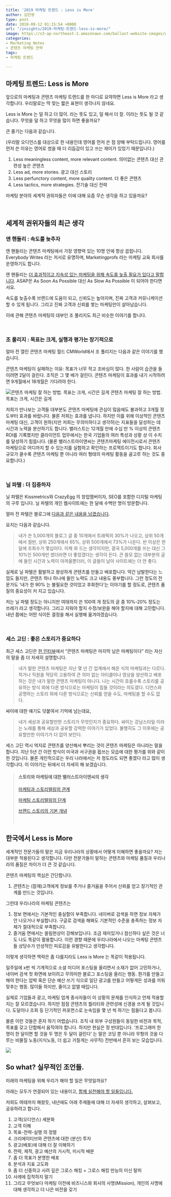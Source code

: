 ```yaml
---
title: '2019 마케팅 트렌드 : Less is More'
author: 김민영
type: post
date: 2018-09-12 01:15:54 +0000
url: "/insights/2019-마케팅-트렌드-less-is-more/"
image: https://s3-ap-northeast-2.amazonaws.com/ballast-website-images/wp-content/uploads/2018/09/12101534/lmore-2.jpg
categories:
- Marketing Notes
- 콘텐츠 마케팅 전략
tags:
- 마케팅 트렌드

---
```

## **마케팅 트렌드: Less is More**

앞으로의 마케팅과 콘텐츠 마케팅 트렌드를 한 마디로 요약하면 Less is More 라고 생각합니다. 우리말로는 딱 맞는 짧은 표현이 생각나지 않네요.

Less is More 는 덜 하고 더 많이. 라는 뜻도 있고, 덜 해서 더 잘. 이라는 뜻도 될 것 같습니다. 무엇을 덜 하고 무엇을 많이 하면 좋을까요?

큰 줄기는 다음과 같습니다.

(우리말 오디언스를 대상으로 한 내용인데 영어를 먼저 쓴 점 양해 부탁드립니다. 영어를 먼저 쓴 이유는 영어로 썼을 때 더 리듬감이 있고 쓰는 재미가 있었기 때문입니다.)

1. Less meaningless content, more relevant content. 의미없는 콘텐츠 대신 관련성 높은 콘텐츠 
2. Less ad, more stories. 광고 대신 스토리
3. Less perfunctory content, more quality content. 더 좋은 콘텐츠
4. Less tactics, more strategies. 잔기술 대신 전략
   

마케팅 분야의 세계적 권위자들은 이에 대해 요즘 무슨 생각을 하고 있을까요?

 

## **세계적 권위자들의 최근 생각**

### **앤 핸들리 : 속도를 늦추자**

앤 핸들리는 콘텐츠 마케팅에서 가장 영향력 있는 10명 안에 항상 꼽힙니다. Everybody Writes 라는 저서로 유명하며, Marketingprofs 라는 마케팅 교육 회사를 운영하기도 합니다.

앤 핸들리는 <a href="https://annhandley.com/slow-marketing/#.W5hkWS97HOQ" target="_blank" rel="noopener">더 효과적이고 지속성 있는 마케팅을 위해 속도를 늦출 필요가 있다고 말합니다</a>. ASAP은 As Soon As Possible 대신 As Slow As Possible 이 되어야 한다면서요.<span class="Apple-converted-space"> </span>

속도를 늦출수록 브랜드에 도움이 되고, 신뢰도는 높아지며, 진짜 고객과 커뮤니케이션할 수 있게 됩니다. 그리고 진짜 고객과 신뢰를 쌓는 마케팅만이 살아남습니다.<span class="Apple-converted-space"> </span>

이에 관해 콘텐츠 마케팅의 대부인 조 풀리지도 최근 비슷한 이야기를 합니다.

 

### **조 풀리지 : 목표는 크게, 실행과 평가는 장기적으로**

얼마 전 열린 콘텐츠 마케팅 월드 CMWorld에서 조 풀리지는 다음과 같은 이야기를 했습니다.

콘텐츠 마케팅이 실패하는 이유: 목표가 너무 작고 조바심이 많다. 한 사람이 습관을 들이려면 2달이 걸린다. 조직은 그 몇 배가 걸린다. 콘텐츠 마케팅이 효과를 내기 시작하려면 9개월에서 18개월은 기다려야 한다.

![콘텐츠 마케팅 잘 하는 방법. 목표는 크게, 시간은 길게](https://s3-ap-northeast-2.amazonaws.com/ballast-website-images/wp-content/uploads/2018/09/12095447/IMG_5061-2.png)
콘텐츠 마케팅 잘 하는 방법. 목표는 크게, 시간은 길게

저희가 만나보는 고객들 대부분도 콘텐츠 마케팅에 관심이 많음에도 불과하고 3개월 정도부터 효과를 바랍니다. 물론 저희는 효과를 냅니다. 하지만 이를 위해 이상적인 콘텐츠 마케팅 대신, 고객이 원하(지만 저희는 무의미하다고 생각하)는 지표들을 달성하는 데 시간과 노력을 분산하기도 합니다. 밸러스트는 12개월 만에 수십 만 % 이상의 콘텐츠 ROI를 기록했지만 클라이언트 업무에서는 한국 기업들의 여러 특성과 상황 상 이 수치를 달성하기 힘듭니다. (물론 밸러스트아이앤씨는 콘텐츠마케팅 에이전시로서 콘텐츠 마케팅으로 어디까지 할 수 있는지를 실험하고 확인하는 프로젝트이기도 합니다. 회사 규모가 클수록 콘텐츠 마케팅 뿐 아니라 여러 형태의 마케팅 활동을 골고루 하는 것도 중요합니다.)<span class="Apple-converted-space"> </span>

 

### **닐 파텔 : 더 집중하자**

닐 파텔은 Kissmetrics와 CrazyEgg 의 창업멤버이자, SEO를 포함한 디지털 마케팅의 구루 입니다. 닐 파텔의 개인 웹사이트에는 한 달에 수백만 명이 방문합니다.<span class="Apple-converted-space"> </span>

얼마 전 파텔은 블로그에 <a href="https://neilpatel.com/blog/write-fewer-blog-posts/" target="_blank" rel="noopener">다음과 같은 내용을 남겼습니다</a>.

요지는 다음과 같습니다.

> 내가 쓴 5,000개의 블로그 글 중 10개에서 트래픽의 30%가 나오고, 상위 50개에서 절반, 상위 250개에서 65%, 상위 500개에서 73%가 나온다. 반 이상은 한 달에 조회수가 몇십이다. 이제 와 드는 생각이지만, 결국 5,000개를 쓰는 대신 그 10%인 500개만 썼더라면 더 좋았겠다는 생각이 든다. 큰 쓸모 없는 대부분의 글에 들인 시간과 노력이 아까울뿐더러, 이 글들이 남아 사이트에는 더 안 좋다.

실제로 닐 파텔은 활발하고 왕성하게 콘텐츠를 만들고 배포합니다. 약간 남발한다는 느낌도 들지만, 콘텐츠 하나 하나에 들인 노력도 크고 내용도 풍부합니다. 그런 정도의 전문가도 ‘내가 한 90% 는 불필요한 것이었고 후회한다’는 이야기를 할 정도로, 콘텐츠 품질의 중요성이 커 지고 있습니다.<span class="Apple-converted-space"> </span>

저는 닐 파텔 정도는 아니지만 여태까지 쓴 100여 개 정도의 글 중 10%-20% 정도는 쓰레기 라고 생각합니다. 그리고 지워야 할지 수정/보완을 해야 할지에 대해 고민합니다. 내년 쯤에는 어떤 식이든 결정을 해서 실행해 옮겨야겠습니다.

 

### **세스 고딘 : 좋은 스토리가 중요하다**

최근 세스 고딘은 [한 인터뷰](https://www.linkedin.com/pulse/seth-godins-7-life-changing-ideas-marketers-everyone-else-miller?platform=hootsuite)에서 “콘텐츠 마케팅은 마지막 남은 마케팅이다” 라는 자신의 말을 좀 더 자세히 설명합니다.

> 내가 말한 콘텐츠 마케팅은 지난 몇 년 간 업계에서 해온 식의 마케팅과는 다르다. 작가나 직원을 적당히 고용하여 큰 의미 없는 아티클이나 영상을 양산하고 배포하는 것은 내가 말한 콘텐츠 마케팅이 아니다. 나는 시간이 흐를수록 스토리를 공유하는 방식 외에 다른 방식으로는 마케팅이 힘들 것이라는 의도였다. 디언스와 공명하는 스토리 외에 다른 방식으로는 신뢰를 얻을 수도, 마케팅을 할 수도 없다.<span class="Apple-converted-space"> </span>

싸이에 대한 얘기도 덧붙여서 기억에 남는데요,

> 내가 세상과 공유할만한 스토리가 무엇인지가 중요하다. 싸이는 강남스타일 이라는 노래를 통해 세상과 공유할 강력한 이야기가 있었다. 불행히도 그 이후에는 공유할만한 이야기가 더 없어 보인다.

세스 고딘 역시 억지로 콘텐츠를 양산해서 뿌리는 것이 콘텐츠 마케팅은 아니라는 말을 합니다. 지난 5년 간 이런 방식이 미국과 서구권을 휩쓰는 모습에 대한 평가를 위와 같이 한 것입니다. 물론 개인적으로는 우리 나라에서는 저 정도라도 되면 좋겠다 라고 많이 생각합니다. 이 이야기는 뒤에서 더 자세히 해 보겠습니다.

> #### **스토리와 마케팅에 대한 밸러스트아이앤씨의 생각**
>
> <a href="/insights/%eb%a7%88%ec%bc%80%ed%8c%85%ea%b3%bc-%ec%8a%a4%ed%86%a0%eb%a6%ac%ed%85%94%eb%a7%81-%eb%a7%88%ec%bc%80%ed%8c%85%ea%b3%bc-%ec%8a%a4%ed%86%a0%eb%a6%ac%ed%85%94%eb%a7%81%ec%9d%98-%ea%b4%80%ea%b3%84/" target="_blank" rel="noopener">마케팅과 스토리텔링의 관계</a>
>
> <a href="/insights/%eb%a7%88%ec%bc%80%ed%8c%85%ea%b3%bc-%ec%8a%a4%ed%86%a0%eb%a6%ac%ed%85%94%eb%a7%81-%ec%8a%a4%ed%86%a0%eb%a6%ac%ed%85%94%eb%a7%81-%eb%8b%a8%ea%b3%84/" target="_blank" rel="noopener">마케팅 스토리텔링의 단계</a>
>
> <a href="/insights/%eb%b8%8c%eb%9e%9c%eb%93%9c-%ec%8a%a4%ed%86%a0%eb%a6%ac%eb%8a%94-%eb%b8%8c%eb%9e%9c%eb%93%9c%ec%9d%98-%ec%8a%a4%ed%86%a0%eb%a6%ac%ea%b0%80-%ec%95%84%eb%8b%88%eb%8b%a4/" target="_blank" rel="noopener">브랜드 스토리의 기본 개념</a>
>
>  

## **한국에서 Less is More**

세계적인 전문가들의 말은 지금 우리나라의 상황에서 어떻게 이해하면 좋을까요? 저는 대부분 적용된다고 생각합니다. 다만 전문가들이 말하는 콘텐츠와 마케팅 품질과 우리나라의 품질은 차이가 더 큰 것 같습니다.

콘텐츠 마케팅의 핵심은 간단합니다.

1. 콘텐츠는 (잠재)고객에게 정보를 주거나 즐거움을 주어서 신뢰를 얻고 장기적인 관계를 만드는 것입니다.

그런데 우리나라의 마케팅 콘텐츠는

1. 정보 면에서는 기본적인 충실함이 부족합니다. 네이버로 검색을 하면 정보 자체가 안 나오거나 부실합니다. 구글로 검색을 해봐도 기본적인 수준을 충족하는 정보 자체가 절대적으로 부족합니다.
   
2. 즐거움 면에서는 쏠림현상이 강해보입니다. 조금 재미있거나 참신하다 싶은 것은 너도 나도 똑같이 활용합니다. 이런 경향 때문에 우리나라에서 나오는 마케팅 콘텐츠들 상당수가 만성적인 피로감을 유발한다고 생각합니다.

이렇게 생각하면 맥락은 좀 다를지라도 Less is More 는 똑같이 적용됩니다.

일주일에 x번 씩 기계적으로 소셜 미디어 포스팅을 올리면서 소재가 없어 고민하거나, 네이버 검색 첫 화면에 보이려고 무의미한 블로그 포스팅을 올리는 행동. 뭔가를 만들고 해야 한다는 압박 혹은 단순 예산 쓰기 식으로 일단 광고를 만들고 어떻게든 성과를 끼워맞추는 행동. 많이들 하지만, 줄이고 없앨 때입니다.<span class="Apple-converted-space"> </span>

실제로 기업들과 광고, 마케팅 업계 종사자들이 이 상황의 문제를 인식하고 언제 적용할지는 잘 모르겠습니다. 하지만 점점 콘텐츠의 퀄리티와 관련성에 신경을 쓰게 될 것입니다. 도달이나 조회 등 단기적인 퍼포먼스로 눈속임을 몇 년 씩 하기는 힘들다고 봅니다.<span class="Apple-converted-space"> </span>

물론 이런 것들은 혼자 하기 어렵습니다. 조직 내 외부 구성원들이 동일한 비전과 목적, 목표를 갖고 단합해서 움직여야 합니다. 하지만 현실은 정 반대입니다. ‘프로그래머 한 명이 한 달이면 할 것을 두 명은 두 달이 걸린다’ 는 말은 코딩 뿐 아니라 무형의 것을 다루는 비물질 노동(지식노동, 더 쉽고 거칠게는 사무직) 전반에서 흔히 보는 모습입니다.

![](https://s3-ap-northeast-2.amazonaws.com/ballast-website-images/wp-content/uploads/2018/09/12100711/IMG_5062-2.png)

## **So what? 실무적인 조언들.**

미래의 마케팅을 위해 우리가 해야 할 일은 무엇일까요?

아래는 모두가 연결되어 있는 내용이고, [함께 실천해야 할 일들입니다.](/insights/%eb%a7%88%ec%bc%80%ed%8c%85-%ec%97%90%ec%84%9c-%ea%b0%80%ec%9e%a5-%ec%a4%91%ec%9a%94%ed%95%9c-%ea%b2%83/)

저희도 여태까지 해왔듯, 내년에도 아래 주제들에 대해 더 자세히 생각하고, 살펴보고, 공유하려고 합니다.

1. 고객(오디언스) 세분화
2. 고객 이해
3. 목표-전략-실행 의 정렬
4. 크리에이티브와 콘텐츠에 대한 (분산) 투자
5. 광고(배포)에 대해 더 잘 이해하기
6. 전략, 제작, 광고 예산의 거시적, 미시적 배분
7. 좀 더 목표가 분명한 배포
8. 분석과 지표 고도화
9. 좀 더 신중하고 사려 깊은 그로스 해킹 + 그로스 해킹 만능의 미신 탈피
10. 사례에 집착하지 말기
11. 그리고 무엇보다 마케팅 이전에 비즈니스와 회사의 사명(Mission), 개인의 사명에 대해 생각하고 더 나은 비전을 갖기

 